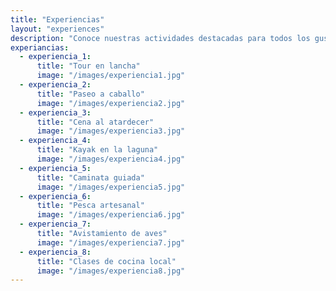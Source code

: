 ```yaml
---
title: "Experiencias"
layout: "experiences"
description: "Conoce nuestras actividades destacadas para todos los gustos y edades."
experiancias:
  - experiencia_1:
      title: "Tour en lancha"
      image: "/images/experiencia1.jpg"
  - experiencia_2:
      title: "Paseo a caballo"
      image: "/images/experiencia2.jpg"
  - experiencia_3:
      title: "Cena al atardecer"
      image: "/images/experiencia3.jpg"
  - experiencia_4:
      title: "Kayak en la laguna"
      image: "/images/experiencia4.jpg"
  - experiencia_5:
      title: "Caminata guiada"
      image: "/images/experiencia5.jpg"
  - experiencia_6:
      title: "Pesca artesanal"
      image: "/images/experiencia6.jpg"
  - experiencia_7:
      title: "Avistamiento de aves"
      image: "/images/experiencia7.jpg"
  - experiencia_8:
      title: "Clases de cocina local"
      image: "/images/experiencia8.jpg"
---
```


